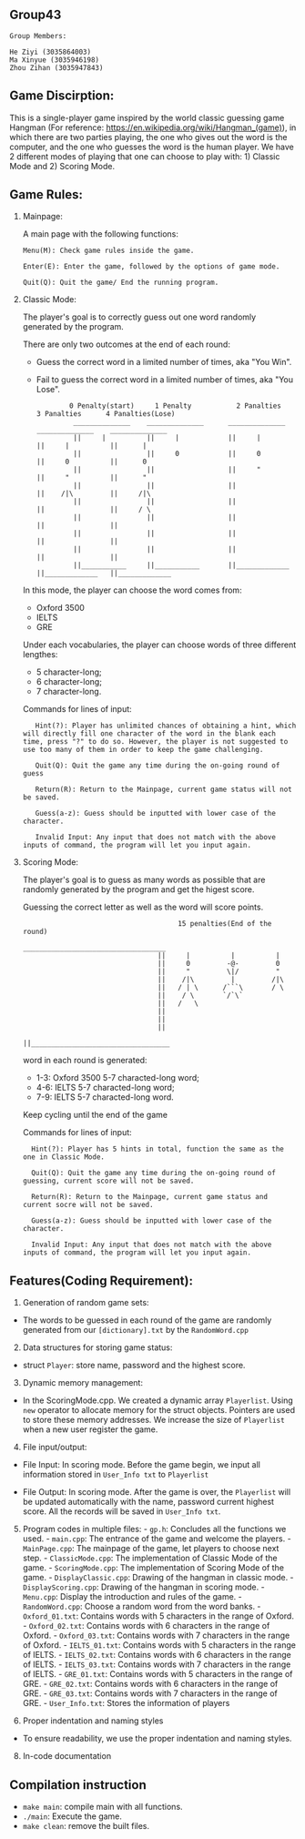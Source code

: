 ## Group43

    Group Members:

    He Ziyi (3035864003)
    Ma Xinyue (3035946198)
    Zhou Zihan (3035947843)

## Game Discirption:

   This is a single-player game inspired by the world classic guessing game Hangman (For reference: https://en.wikipedia.org/wiki/Hangman_(game)), in which there are two parties playing, the one who gives out the word is the computer, and the one who guesses the word is the human player. We have 2 different modes of playing that one can choose to play with: 1) Classic Mode and 2) Scoring Mode.

## Game Rules:

  1) Mainpage:

      A main page with the following functions:

         Menu(M): Check game rules inside the game.

         Enter(E): Enter the game, followed by the options of game mode.

         Quit(Q): Quit the game/ End the running program.

  
  2) Classic Mode:

     The player's goal is to correctly guess out one word randomly generated by the program.
     
     There are only two outcomes at the end of each round: 
     -  Guess the correct word in a limited number of times, aka "You Win".
     -  Fail to guess the correct word in a limited number of times, aka "You Lose".
   
     
                    0 Penalty(start)     1 Penalty           2 Panalties       3 Panalties      4 Panalties(Lose)
                     ______________    ______________      ______________     ______________    ______________
                     ||     |          ||     |            ||     |           ||     |          ||      |
                     ||                ||     0            ||     0           ||     0          ||      0
                     ||                ||                  ||     "           ||     "          ||      "
                     ||                ||                  ||                 ||    /|\         ||     /|\
                     ||                ||                  ||                 ||                ||     / \
                     ||                ||                  ||                 ||                ||
                     ||                ||                  ||                 ||                ||
                     ||                ||                  ||                 ||                ||
                     ||___________     ||___________       ||_____________    ||_____________   ||_____________ 

     In this mode, the player can choose the word comes from: 
     
     - Oxford 3500
     - IELTS
     - GRE
  
     Under each vocabularies, the player can choose words of three different lengthes: 
     
     - 5 character-long; 
     - 6 character-long; 
     - 7 character-long. 

     Commands for lines of input:

            Hint(?): Player has unlimited chances of obtaining a hint, which will directly fill one character of the word in the blank each time, press "?" to do so. However, the player is not suggested to use too many of them in order to keep the game challenging.
      
            Quit(Q): Quit the game any time during the on-going round of guess

            Return(R): Return to the Mainpage, current game status will not be saved.

            Guess(a-z): Guess should be inputted with lower case of the character.

            Invalid Input: Any input that does not match with the above inputs of command, the program will let you input again.
      
   
   3) Scoring Mode:

       The player's goal is to guess as many words as possible that are randomly generated by the program and get the higest score.

       Guessing the correct letter as well as the word will score points.
       
                                                15 penalties(End of the round)
                                            ___________________________________ 
                                           ||     |          |          |      
                                           ||     0         -@-         0      
                                           ||     "         \|/         "    
                                           ||    /|\         |         /|\    
                                           ||   / | \      /```\       / \   
                                           ||    / \       `/`\`              
                                           ||   /   \                          
                                           ||                                  
                                           ||                                  
                                           ||                                  
                                           ||__________________________________
        
        word in each round is generated: 
        - 1-3: Oxford 3500 5-7 characted-long word; 
        - 4-6: IELTS 5-7 characted-long word; 
        - 7-9: IELTS 5-7 characted-long word. 
       
        Keep cycling until the end of the game
        
        
        Commands for lines of input:

            Hint(?): Player has 5 hints in total, function the same as the one in Classic Mode.
      
            Quit(Q): Quit the game any time during the on-going round of guessing, current score will not be saved.

            Return(R): Return to the Mainpage, current game status and current socre will not be saved.

            Guess(a-z): Guess should be inputted with lower case of the character.
      
            Invalid Input: Any input that does not match with the above inputs of command, the program will let you input again.
      
## Features(Coding Requirement):
    
  1. Generation of random game sets: 
  
  - The words to be guessed in each round of the game are randomly generated from our `[dictionary].txt` by the `RandomWord.cpp`
  
   2. Data structures for storing game status:
   
   - struct `Player`: store name, password and the highest score.
   
    
   3. Dynamic memory management:
   
   - In the ScoringMode.cpp. We created a dynamic array `Playerlist`. Using `new` operator to allocate memory for the struct objects. Pointers are used to store these memory addresses. We increase the size of `Playerlist` when a new user register the game.
    
   4. File input/output:
    
   - File Input: In scoring mode. Before the game begin, we input all information stored in `User_Info txt` to `Playerlist`
    
   - File Output: In scoring mode. After the game is over, the `Playerlist` will be updated automatically with the name, password current highest score. All the records will be saved in `User_Info txt`. 
    
   5. Program codes in multiple files:
     - `gp.h`: Concludes all the functions we used.
     - `main.cpp`: The entrance of the game and welcome the players.
     - `MainPage.cpp`: The mainpage of the game, let players to choose next step.
     - `ClassicMode.cpp`: The implementation of Classic Mode of the game.
     - `ScoringMode.cpp`: The implementation of Scoring Mode of the game.
     - `DisplayClassic.cpp`: Drawing of the hangman in classic mode.
     - `DisplayScoring.cpp`: Drawing of the hangman in scoring mode.
     - `Menu.cpp`: Display the introduction and rules of the game.
     - `RandomWord.cpp`: Choose a random word from the word banks.
     - `Oxford_01.txt`: Contains words with 5 characters in the range of Oxford.
     - `Oxford_02.txt`: Contains words with 6 characters in the range of Oxford.
     - `Oxford_03.txt`: Contains words with 7 characters in the range of Oxford.
     - `IELTS_01.txt`: Contains words with 5 characters in the range of IELTS.
     - `IELTS_02.txt`: Contains words with 6 characters in the range of IELTS.
     - `IELTS_03.txt`: Contains words with 7 characters in the range of IELTS.
     - `GRE_01.txt`: Contains words with 5 characters in the range of GRE.
     - `GRE_02.txt`: Contains words with 6 characters in the range of GRE.
     - `GRE_03.txt`: Contains words with 7 characters in the range of GRE.
     - `User_Info.txt`: Stores the information of players
  
   6. Proper indentation and naming styles
   
   - To ensure readability, we use the proper indentation and naming styles.
  
   8. In-code documentation

## Compilation instruction
    
   - `make main`: compile main with all functions.
   - `./main`: Execute the game.
   - `make clean`: remove the built files.
